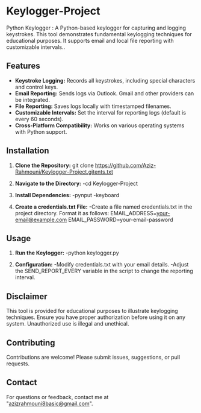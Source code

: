 # Keylogger-Project
Python Keylogger : A Python-based keylogger for capturing and logging keystrokes. This tool demonstrates fundamental keylogging techniques for educational purposes. It supports email and local file reporting with customizable intervals..

## Features

- **Keystroke Logging:** Records all keystrokes, including special characters and control keys.
- **Email Reporting:** Sends logs via Outlook. Gmail and other providers can be integrated.
- **File Reporting:** Saves logs locally with timestamped filenames.
- **Customizable Intervals:** Set the interval for reporting logs (default is every 60 seconds).
- **Cross-Platform Compatibility:** Works on various operating systems with Python support.

## Installation

1. **Clone the Repository:**
   git clone https://github.com/Aziz-Rahmouni/Keylogger-Project.gitents.txt

2. **Navigate to the Directory:**
  -cd Keylogger-Project
   
4. **Install Dependencies:** 
  -pynput
  -keyboard

5. **Create a credentials.txt File:**
  -Create a file named credentials.txt in the project directory. Format it as follows:
   EMAIL_ADDRESS=your-email@example.com
   EMAIL_PASSWORD=your-email-password

## Usage
1. **Run the Keylogger:**
  -python keylogger.py

3. **Configuration:**
  -Modify credentials.txt with your email details.
  -Adjust the SEND_REPORT_EVERY variable in the script to change the reporting interval.

## Disclaimer
This tool is provided for educational purposes to illustrate keylogging techniques. Ensure you have proper authorization before using it on any system. Unauthorized use is illegal and unethical.

## Contributing
Contributions are welcome! Please submit issues, suggestions, or pull requests.

## Contact
For questions or feedback, contact me at "azizrahmouni8basic@gmail.com".
  


 
